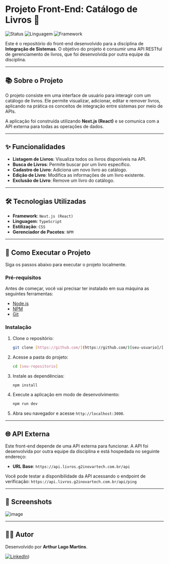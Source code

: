 # Projeto Front-End: Catálogo de Livros 📖

![Status](https://img.shields.io/badge/status-concluído-green)
![Linguagem](https://img.shields.io/badge/linguagem-TypeScript-blue)
![Framework](https://img.shields.io/badge/framework-Next.js-black?logo=next.js)

Este é o repositório do front-end desenvolvido para a disciplina de **Integração de Sistemas**. O objetivo do projeto é consumir uma API RESTful de gerenciamento de livros, que foi desenvolvida por outra equipe da disciplina.

***

## 📚 Sobre o Projeto

O projeto consiste em uma interface de usuário para interagir com um catálogo de livros. Ele permite visualizar, adicionar, editar e remover livros, aplicando na prática os conceitos de integração entre sistemas por meio de APIs.

A aplicação foi construída utilizando **Next.js (React)** e se comunica com a API externa para todas as operações de dados.

***

## ✨ Funcionalidades

-   **Listagem de Livros**: Visualiza todos os livros disponíveis na API.
-   **Busca de Livros**: Permite buscar por um livro específico.
-   **Cadastro de Livro**: Adiciona um novo livro ao catálogo.
-   **Edição de Livro**: Modifica as informações de um livro existente.
-   **Exclusão de Livro**: Remove um livro do catálogo.

***

## 🛠️ Tecnologias Utilizadas

-   **Framework**: `Next.js (React)`
-   **Linguagem**: `TypeScript`
-   **Estilização**: `CSS`
-   **Gerenciador de Pacotes**: `NPM`

***

## 🚀 Como Executar o Projeto

Siga os passos abaixo para executar o projeto localmente.

### Pré-requisitos

Antes de começar, você vai precisar ter instalado em sua máquina as seguintes ferramentas:
* [Node.js](https://nodejs.org/en/)
* [NPM](https://www.npmjs.com/)
* [Git](https://git-scm.com)

### Instalação

1.  Clone o repositório:
    ```bash
    git clone [https://github.com/](https://github.com/)[seu-usuario]/[seu-repositorio].git
    ```

2.  Acesse a pasta do projeto:
    ```bash
    cd [seu-repositorio]
    ```

3.  Instale as dependências:
    ```bash
    npm install
    ```

4.  Execute a aplicação em modo de desenvolvimento:
    ```bash
    npm run dev
    ```
5.  Abra seu navegador e acesse `http://localhost:3000`.

***

## 🌐 API Externa

Este front-end depende de uma API externa para funcionar. A API foi desenvolvida por outra equipe da disciplina e está hospedada no seguinte endereço:

-   **URL Base**: `https://api.livros.g2inovartech.com.br/api`

Você pode testar a disponibilidade da API acessando o endpoint de verificação:
`https://api.livros.g2inovartech.com.br/api/ping`

***

## 📸 Screenshots

![image](https://github.com/user-attachments/assets/b7b5a083-290c-4fed-81b9-caa1c6130bc5)

***

## 👨‍💻 Autor

Desenvolvido por **Arthur Lago Martins**.

[![LinkedIn](https://img.shields.io/badge/LinkedIn-0077B5?style=for-the-badge&logo=linkedin&logoColor=white)](https://www.linkedin.com/in/arthur-martins-510b36235/))
